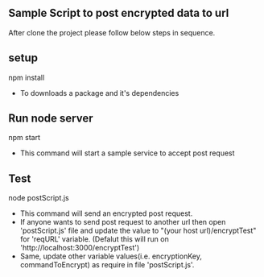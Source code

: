 ## Sample Script to post encrypted data to url
After clone the project please follow below steps in sequence.

## setup
npm install

 - To downloads a package and it's dependencies
## Run node server
npm start

 - This command will start a sample service to accept post request
## Test
node postScript.js

 - This command will send an encrypted post request.
 - If anyone wants to send post request to another url then open 'postScript.js' file and update the  value to "(your host url)/encryptTest" for 'reqURL' variable. (Defalut this will run on 'http://localhost:3000/encryptTest')
 - Same, update other variable values(i.e. encryptionKey, commandToEncrypt) as require in file 'postScript.js'.